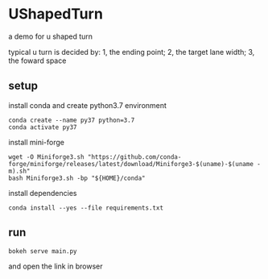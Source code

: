 # UShapedTurn
a demo for u shaped turn

typical u turn is decided by: 1, the ending point; 2, the target lane width; 3, the foward space

## setup
install conda and create python3.7 environment
```
conda create --name py37 python=3.7
conda activate py37
```
install mini-forge
```
wget -O Miniforge3.sh "https://github.com/conda-forge/miniforge/releases/latest/download/Miniforge3-$(uname)-$(uname -m).sh"
bash Miniforge3.sh -bp "${HOME}/conda"
```
install dependencies
```
conda install --yes --file requirements.txt
```

## run
```
bokeh serve main.py
```
and open the link in browser